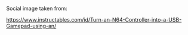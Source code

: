 Social image taken from:

https://www.instructables.com/id/Turn-an-N64-Controller-into-a-USB-Gamepad-using-an/
